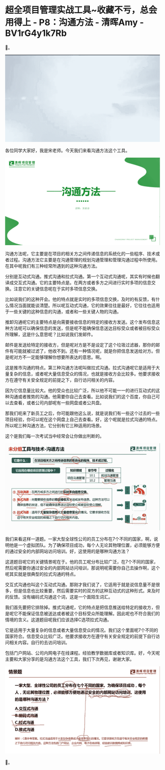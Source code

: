 # 超全项目管理实战工具~收藏不亏，总会用得上 - P8：沟通方法 - 清晖Amy - BV1rG4y1k7Rb

🎼。

![](img/5c11457abe19c2db0fe14c16fcbb90e8_1.png)

各位同学大家好，我是宋老师。今天我们来看沟通方法这个工具。

![](img/5c11457abe19c2db0fe14c16fcbb90e8_3.png)

沟通方法呢，它主要是在项目的相关方之间传递信息的系统化的一些程序、技术或者过程。沟通方法它主要是在沟通管理的规划沟通管理和管理沟通过程中所使用。在其中呢我们有三种经常所遇到的这种沟通方法。

分别是互动式沟通。推式沟通和拉式沟通。第一个互动式沟通呢，其实有时候也翻译成交互式沟通。它的主要特点是。在两方或者多方之间进行实时多项的信息交换。注意它的关键信息呢在于实时多项信息交换。

比如说我们的这种开会。他的特点就是实时的多项信息交换，及时的有反馈，有什么情况当面就能谈清楚。所以呢互动式沟通，它的效果往往是最好，它往往也适用于一些关键的这种信息的沟通，或者和一些关键人物的沟通。

推卸沟通呢它的主要特点是向需要接收信息的特定的接收方发送。这个发布信息这种方法呢可以确保信息的发送，但是呢不能确保信息送达目标受众或者被目标受众所理解，这是什么意思呢？比如说我们发邮件。

邮件是发送给特定的接收方，但是呢对方是不是设定了这个垃圾过滤器，那你的邮件有可能就被过滤了，他收不到。还有一种情况呢，就是你把信息发送给对方。但是呢对方不一定能够理解你想要所表达的意思。啊。

这是推市沟通的特点。第三种沟通方法呢叫做拉式沟通。拉式沟通呢它是适用于大量复杂的信息，或者呢大量信息受众的情况，也就是接收方会比较多。他要求接收方在遵守有关安全规定的前提之下，自行访问相关的内容。

因为它信息量比较大。他的受众也比较广泛，所以他不可能一一的进行互动式的这种沟通或者推势的沟通。他需要你自己去查看。比如说我们的这个百度，你自己可以去查看，或者公司内部呢有一些网盘或者公共盘。

那我们呃来了新员工之后，你可能跟他这么说，就是说我们有一些这个过去的一些项目经验，你可以呢在这个网盘上自己去查看。好，这个呢就是拉式沟通的特点。所以呢三种沟通方法，它分别有它三种适用的场景。

这个是我们每一次考试当中经常会让你做出判断的。

![](img/5c11457abe19c2db0fe14c16fcbb90e8_5.png)

我们来看这样一道题。一家大型全球性公司的员工分布在7个不同的国家，啊，说明他是一个虚拟团队。为了确保项目成功，每个人无论其物理位置，必须能够方便的通过安全的内部网站访问培训。好，这使用的是哪种沟通方法？

这道题目呢它的关键情景呢在于。他的员工呢分布比较广泛，在7个不同的国家，然后呢需要你通过安全的内部网站访问培训，那说明呢需要你自己去操作啊，这个呢其实就是很典型的拉式沟通的特点。

交互式沟通也叫这个互动式沟通。那刚才我们说了，它适用于就是说信息量不是很多，但是信息也比较重要，然后需要实时的双方的这种互动式的这种形式。来及时的反馈。没有编码式沟通这个词，这是一个面陌生词汇。

我们首先要把它排除掉。推式沟通呢，它的特点是把信息推送给特定的接收方，但是呢它不能保证信息被送达或者被这个目标受众所能理解。因此呢也不符合我们的情境的含义。这道题目呢我们应该选择C选项拉式沟通。

它是适用于大量复杂的信息或者大量信息受众的情况。我们这个里面呢7个不同的国家符合。信息受众比较广泛。他要求接收方在遵守有关安全规定的前提下自行访问相关内容。自行的去访问培训。

包括门户网站、公司内网电子在线课程。经验教学数据库或者知识库。好，今天呢主要和大家分享的是沟通方法这个工具，我们下次再见，谢谢大家。



![](img/5c11457abe19c2db0fe14c16fcbb90e8_7.png)

🎼。